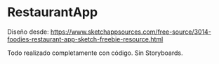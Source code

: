 # RestaurantApp

Diseño desde: https://www.sketchappsources.com/free-source/3014-foodies-restaurant-app-sketch-freebie-resource.html

Todo realizado completamente con código. Sin Storyboards.
